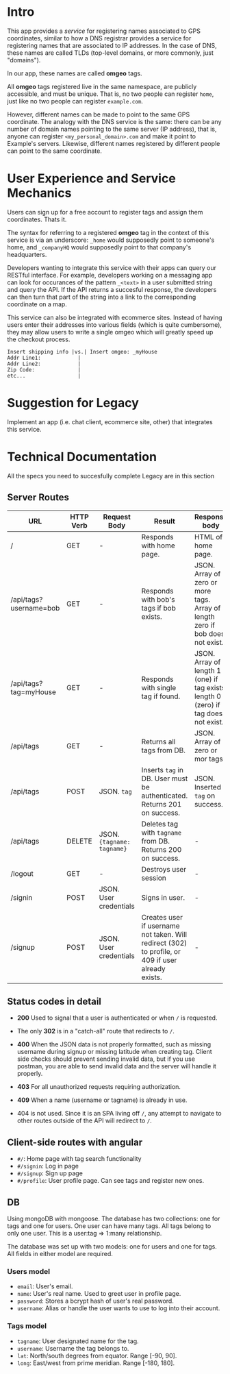 # Intro
This app provides a *service* for registering names associated to GPS coordinates, similar to how a DNS registrar provides a service for registering names that are associated to IP addresses. In the case of DNS, these names are called TLDs (top-level domains, or more commonly, just "domains").

In our app, these names are called **omgeo** tags.

All **omgeo** tags registered live in the same namespace, are publicly accessible, and must be unique. That is, no two people can register `home`, just like no two people can register `example.com`.

However, different names can be made to point to the same GPS coordinate. The analogy with the DNS service is the same: there can be any number of domain names pointing to the same server (IP address), that is, anyone can register `<my_personal_domain>.com` and make it point to Example's servers. Likewise, different names registered by different people can point to the same coordinate.

# User Experience and Service Mechanics
Users can sign up for a free account to register tags and assign them coordinates. Thats it.

The syntax for referring to a registered **omgeo** tag in the context of this service is via an underscore: `_home` would supposedly point to someone's home, and `_companyHQ` would supposedly point to that company's headquarters.

Developers wanting to integrate this service with their apps can query our RESTful interface. For example, developers working on a messaging app can look for occurances of the pattern `_<text>` in a user submitted string and query the API. If the API returns a succesful response, the developers can then turn that part of the string into a link to the corresponding coordinate on a map.

This service can also be integrated with ecommerce sites. Instead of having users enter their addresses into various fields (which is quite cumbersome), they may allow users to write a single omgeo which will greatly speed up the checkout process.
```
Insert shipping info |vs.| Insert omgeo: _myHouse
Addr Line1:            |
Addr Line2:            |
Zip Code:              |
etc...                 |
```

# Suggestion for Legacy
Implement an app (i.e. chat client, ecommerce site, other) that integrates this service.

# Technical Documentation
All the specs you need to succesfully complete Legacy are in this section

## Server Routes
| URL                    | HTTP Verb | Request Body               | Result                                                                                             | Response body                                                                       |
|------------------------|-----------|----------------------------|----------------------------------------------------------------------------------------------------|-------------------------------------------------------------------------------------|
| /                      | GET       | -                          | Responds with home page.                                                                           | HTML of home page.                                                                  |
| /api/tags?username=bob | GET       | -                          | Responds with bob's tags if bob exists.                                                            | JSON. Array of zero or more tags. Array of length zero if bob does not exist.       |
| /api/tags?tag=myHouse  | GET       | -                          | Responds with single tag if found.                                                                 | JSON. Array of length 1 (one) if tag exists, length 0 (zero) if tag does not exist. |
| /api/tags              | GET       | -                          | Returns all tags from DB.                                                                          | JSON. Array of zero or mor tags.                                                    |
| /api/tags              | POST      | JSON. `tag`                | Inserts `tag` in DB. User must be authenticated. Returns 201 on success.                           | JSON. Inserted `tag` on success.                                                    |
| /api/tags              | DELETE    | JSON. `{tagname: tagname}` | Deletes tag with `tagname` from DB. Returns 200 on success.                                        | -                                                                                   |
| /logout                | GET       | -                          | Destroys user session                                                                              | -                                                                                   |
| /signin                | POST      | JSON. User credentials     | Signs in user.                                                                                     | -                                                                                   |
| /signup                | POST      | JSON. User credentials     | Creates user if username not taken. Will redirect (302) to profile, or 409 if user already exists. | -                                                                                   |

## Status codes in detail
* **200** Used to signal that a user is authenticated or when `/` is requested.

* The only **302** is in a "catch-all" route that redirects to `/`.

* **400** When the JSON data is not properly formatted, such as missing username during signup or missing latitude when creating tag. Client side checks should prevent sending invalid data, but if you use postman, you are able to send invalid data and the server will handle it properly.

* **403** For all unauthorized requests requiring authorization.

* **409** When a name (username or tagname) is already in use.

* 404 is not used. Since it is an SPA living off `/`, any attempt to navigate to other routes outside of the API will redirect to `/`.

## Client-side routes with angular

* `#/`: Home page with tag search functionality
* `#/signin`: Log in page
* `#/signup`: Sign up page
* `#/profile`: User profile page. Can see tags and register new ones.

## DB
Using mongoDB with mongoose. The database has two collections: one for tags and one for users. One user can have many tags. All tags belong to only one user. This is a user:tag => 1:many relationship.

The database was set up with two models: one for users and one for tags. All fields in either model are required.

### Users model
* `email`: User's email.
* `name`: User's real name. Used to greet user in profile page.
* `password`: Stores a bcrypt hash of user's real password.
* `username`: Alias or handle the user wants to use to log into their account.

### Tags model
* `tagname`: User designated name for the tag.
* `username`: Username the tag belongs to.
* `lat`: North/south degrees from equator. Range [-90, 90].
* `long`: East/west from prime meridian. Range [-180, 180].
